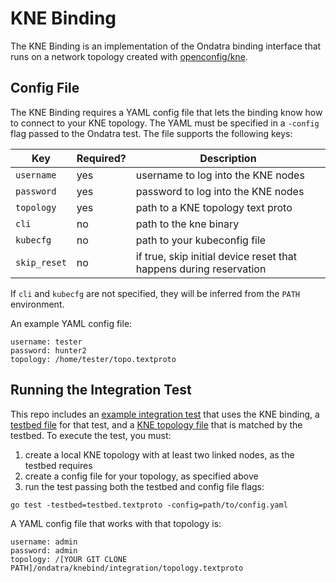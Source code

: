 # KNE Binding

The KNE Binding is an implementation of the Ondatra binding interface that runs
on a network topology created with
[openconfig/kne](https://github.com/openconfig/kne).

## Config File

The KNE Binding requires a YAML config file that lets the binding know how to
connect to your KNE topology. The YAML must be specified in a `-config` flag
passed to the Ondatra test. The file supports the following keys:

Key          | Required? | Description
------------ | --------- | ----------------------------------
`username`   | yes       | username to log into the KNE nodes
`password`   | yes       | password to log into the KNE nodes
`topology`   | yes       | path to a KNE topology text proto
`cli`        | no        | path to the kne binary
`kubecfg`    | no        | path to your kubeconfig file
`skip_reset` | no        | if true, skip initial device reset that happens during reservation

If `cli` and `kubecfg` are not specified, they will be inferred from the `PATH`
environment.

An example YAML config file:

```
username: tester
password: hunter2
topology: /home/tester/topo.textproto
```

## Running the Integration Test

This repo includes an
[example integration test](integration/integration_test.go) that uses the KNE
binding, a [testbed file](integration/testbed.textproto) for that
test, and a [KNE topology file](integration/topology.textproto) that is matched
by the testbed. To execute the test, you must:

1.  create a local KNE topology with at least two linked nodes, as the testbed
    requires
1.  create a config file for your topology, as specified above
1.  run the test passing both the testbed and config file flags:

```
go test -testbed=testbed.textproto -config=path/to/config.yaml
```

A YAML config file that works with that
topology is:

```
username: admin
password: admin
topology: /[YOUR GIT CLONE PATH]/ondatra/knebind/integration/topology.textproto
```
